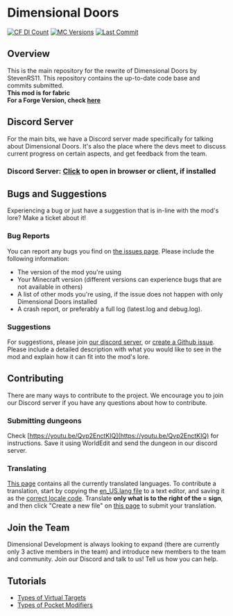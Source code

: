 # Dimensional Doors
[![CF Dl Count](http://cf.way2muchnoise.eu/full_dimensionaldoors_downloads.svg)](https://www.curseforge.com/minecraft/mc-mods/dimensionaldoors)
[![MC Versions](http://cf.way2muchnoise.eu/versions/Minecraft_dimensionaldoors_all.svg)](https://www.curseforge.com/minecraft/mc-mods/dimensionaldoors)
[![Last Commit](https://img.shields.io/github/last-commit/DimensionalDevelopment/DimDoors.svg)](https://github.com/DimensionalDevelopment/DimDoors/commits/1.17)

## Overview
This is the main repository for the rewrite of Dimensional Doors by StevenRS11. This repository contains the up-to-date code base and commits submitted.  
**This mod is for fabric**  
**For a Forge Version, check [here](https://www.youtube.com/watch?v=dQw4w9WgXcQ)**

## Discord Server
For the main bits, we have a Discord server made specifically for talking about Dimensional Doors. It's also the place where the devs meet to discuss current progress on certain aspects, and get feedback from the team.

### Discord Server: [Click](https://discord.gg/f27hdrM) to open in browser or client, if installed

## Bugs and Suggestions
Experiencing a bug or just have a suggestion that is in-line with the mod's lore? Make a ticket about it!

### Bug Reports
You can report any bugs you find on [the issues page](https://github.com/DimensionalDevelopment/DimDoors/issues). Please include the following information:

 - The version of the mod you're using
 - Your Minecraft version (different versions can experience bugs that are not available in others)
 - A list of other mods you're using, if the issue does not happen with only Dimensional Doors installed
 - A crash report, or preferably a full log (latest.log and debug.log).
 
### Suggestions
For suggestions, please join [our discord server](https://discord.gg/f27hdrM), or [create a Github issue](https://github.com/DimensionalDevelopment/DimDoors/issues). Please include a detailed description with what you would like to see in the mod and explain how it can fit into the mod's lore.

## Contributing
There are many ways to contribute to the project. We encourage you to join our Discord server if you have any questions about how to contribute.

### Submitting dungeons
Check [https://youtu.be/Qvp2EnctKIQ](https://youtu.be/Qvp2EnctKIQ) for instructions. Save it using WorldEdit and send the dungeon in our discord server.

### Translating
[This page](https://github.com/DimensionalDevelopment/DimDoors/tree/1.12-WIP/src/main/resources/assets/dimdoors/lang) contains all the currently translated languages. To contribute a translation, start by copying the [en_US.lang file](https://github.com/DimensionalDevelopment/DimDoors/blob/1.12-WIP/src/main/resources/assets/dimdoors/lang/en_US.lang) to a text editor, and saving it as the [correct locale code](https://minecraft.gamepedia.com/Language#Available_languages). Translate **only what is to the right of the = sign**, and then click "Create a new file" on [this page](https://github.com/DimensionalDevelopment/DimDoors/tree/1.12-WIP/src/main/resources/assets/dimdoors/lang) to submit your translation.

## Join the Team
Dimensional Development is always looking to expand (there are currently only 3 active members in the team) and introduce new members to the team and community. Join our Discord and talk to us! Tell us how you can help.

## Tutorials
- [Types of Virtual Targets](tutorials/virtual_targets/virtual_targets.md)
- [Types of Pocket Modifiers](tutorials/modifiers/modifiers.md)
